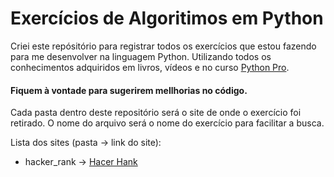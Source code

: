 # Exercícios de Algoritimos em Python
Criei este repósitório para registrar todos os exercícios que estou fazendo para me desenvolver na linguagem Python. 
Utilizando todos os conhecimentos adquiridos em livros, vídeos e no curso [Python Pro](https://www.python.pro.br/).

#### Fiquem à vontade para sugerirem mellhorias no código. 

Cada pasta dentro deste repositório será o site de onde o exercício foi retirado. 
O nome do arquivo será o nome do exercício para facilitar a busca.

Lista dos sites (pasta -> link do site):
* hacker_rank -> [Hacer Hank](https://www.hackerrank.com/)
